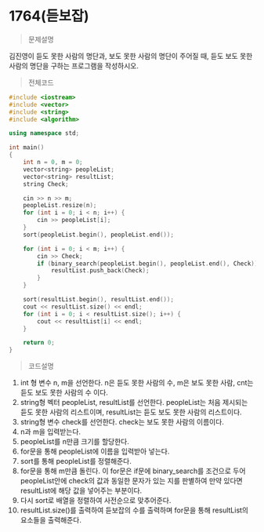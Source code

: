 # 1764(듣보잡)

> 문제설명

김진영이 듣도 못한 사람의 명단과, 보도 못한 사람의 명단이 주어질 때, 듣도 보도 못한 사람의 명단을 구하는 프로그램을 작성하시오.

> 전체코드

```c++
#include <iostream>
#include <vector>
#include <string>
#include <algorithm>

using namespace std;

int main()
{
	int n = 0, m = 0;
	vector<string> peopleList;
	vector<string> resultList;
	string Check;

	cin >> n >> m;
	peopleList.resize(n);
	for (int i = 0; i < n; i++) {
		cin >> peopleList[i];
	}
	sort(peopleList.begin(), peopleList.end());

	for (int i = 0; i < m; i++) {
		cin >> Check;
		if (binary_search(peopleList.begin(), peopleList.end(), Check)) {
			resultList.push_back(Check);
		}
	}

	sort(resultList.begin(), resultList.end());
	cout << resultList.size() << endl;
	for (int i = 0; i < resultList.size(); i++) {
		cout << resultList[i] << endl;
	}

    return 0;
}
```

> 코드설명

1. int 형 변수 n, m을 선언한다. n은 듣도 못한 사람의 수, m은 보도 못한 사람, cnt는 듣도 보도 못한 사람의 수 이다.
2. string형 벡터 peopleList, resultList를 선언한다. peopleList는 처음 제시되는 듣도 못한 사람의 리스트이며, resultList는 듣도 보도 못한 사람의 리스트이다.
3. string형 변수 check를 선언한다. check는 보도 못한 사람의 이름이다.
4.  n과 m을 입력받는다.
5. peopleList를 n만큼 크기를 할당한다.
6. for문을 통해 peopleList에 이름을 입력받아 넣는다.
7. sort를 통해 peopleList를 정렬해준다.
8. for문을 통해 m만큼 돌린다. 이 for문은 if문에 binary_search를 조건으로 두어 peopleList안에 check의 값과 동일한 문자가 있는 지를 판별하여 만약 있다면 resultList에 해당 값을 넣어주는 부분이다.
9. 다시 sort로 배열을 정렬하여 사전순으로 맞추어준다.
10. resultList.size()를 출력하여 듣보잡의 수를 출력하며 for문을 통해 resultList의 요소들을 출력해준다.